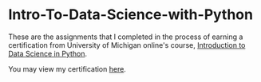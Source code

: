 # Intro-To-Data-Science-with-Python
These are the assignments that I completed in the process of earning a certification from University of Michigan online's course, [Introduction to Data Science in Python](https://www.coursera.org/learn/python-data-analysis/home/welcome).

You may view my certification [here](https://www.coursera.org/account/accomplishments/certificate/274YJXUUDQVX).
